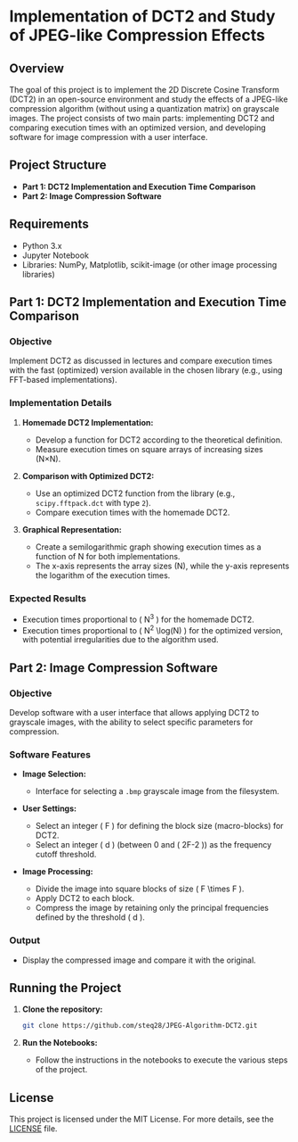 # Implementation of DCT2 and Study of JPEG-like Compression Effects

## Overview

The goal of this project is to implement the 2D Discrete Cosine Transform (DCT2) in an open-source environment and study the effects of a JPEG-like compression algorithm (without using a quantization matrix) on grayscale images. The project consists of two main parts: implementing DCT2 and comparing execution times with an optimized version, and developing software for image compression with a user interface.

## Project Structure

- **Part 1: DCT2 Implementation and Execution Time Comparison**
- **Part 2: Image Compression Software**

## Requirements

- Python 3.x
- Jupyter Notebook
- Libraries: NumPy, Matplotlib, scikit-image (or other image processing libraries)

## Part 1: DCT2 Implementation and Execution Time Comparison

### Objective
Implement DCT2 as discussed in lectures and compare execution times with the fast (optimized) version available in the chosen library (e.g., using FFT-based implementations).

### Implementation Details
1. **Homemade DCT2 Implementation:**
   - Develop a function for DCT2 according to the theoretical definition.
   - Measure execution times on square arrays of increasing sizes (N×N).

2. **Comparison with Optimized DCT2:**
   - Use an optimized DCT2 function from the library (e.g., `scipy.fftpack.dct` with type `2`).
   - Compare execution times with the homemade DCT2.

3. **Graphical Representation:**
   - Create a semilogarithmic graph showing execution times as a function of N for both implementations.
   - The x-axis represents the array sizes (N), while the y-axis represents the logarithm of the execution times.

### Expected Results
- Execution times proportional to \( N<sup>3</sup> \) for the homemade DCT2.
- Execution times proportional to \( N<sup>2</sup> \log(N) \) for the optimized version, with potential irregularities due to the algorithm used.

## Part 2: Image Compression Software

### Objective
Develop software with a user interface that allows applying DCT2 to grayscale images, with the ability to select specific parameters for compression.

### Software Features
- **Image Selection:**
  - Interface for selecting a `.bmp` grayscale image from the filesystem.

- **User Settings:**
  - Select an integer \( F \) for defining the block size (macro-blocks) for DCT2.
  - Select an integer \( d \) (between 0 and \( 2F-2 \)) as the frequency cutoff threshold.

- **Image Processing:**
  - Divide the image into square blocks of size \( F \times F \).
  - Apply DCT2 to each block.
  - Compress the image by retaining only the principal frequencies defined by the threshold \( d \).

### Output
- Display the compressed image and compare it with the original.

## Running the Project

1. **Clone the repository:**
   ```bash
   git clone https://github.com/steq28/JPEG-Algorithm-DCT2.git
   ```

2. **Run the Notebooks:**
   - Follow the instructions in the notebooks to execute the various steps of the project.

## License

This project is licensed under the MIT License. For more details, see the [LICENSE](LICENSE) file.
